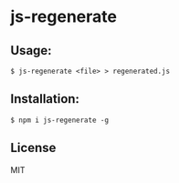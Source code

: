 # js-regenerate

## Usage:
```
$ js-regenerate <file> > regenerated.js
```

## Installation:
```
$ npm i js-regenerate -g
```

## License
MIT
